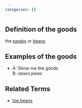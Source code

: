 ```yaml
---
categories: []
---
```

## Definition of the goods

the [pawbs](./pawbs) or [beans](./beans)

## Examples of the goods

- A: Show me the goods<br>
  B: _raises paws_

## Related Terms

- [toe beans](./toe%20beans)
